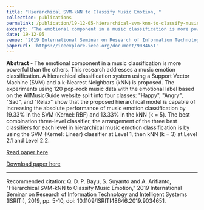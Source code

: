 ```yaml
---
title: "Hierarchical SVM-kNN to Classify Music Emotion, "
collection: publications
permalink: /publication/19-12-05-hierarchical-svm-knn-to-classify-music-emotion,-
excerpt: 'The emotional component in a music classification is more powerful than the others. This research addresses a music emotion classification. A hierarchical classification system using a Support Vector Machine (SVM) and a k-Nearest Neighbors (kNN) is proposed. The experiments using 120 pop-rock music  ...'
date: 19-12-05
venue: '2019 International Seminar on Research of Information Technology and Intelligent Systems (ISRITI)'
paperurl: 'https://ieeexplore.ieee.org/document/9034651'
---
```

<b>Abstract</b> - 
The emotional component in a music classification is more powerful than the others. This research addresses a music emotion classification. A hierarchical classification system using a Support Vector Machine (SVM) and a k-Nearest Neighbors (kNN) is proposed. The experiments using 120 pop-rock music data with the emotional label based on the AllMusicGuide website split into four classes: &quot;Happy&quot;, &quot;Angry&quot;, &quot;Sad&quot;, and &quot;Relax&quot; show that the proposed hierarchical model is capable of increasing the absolute performance of music emotion classification by 19.33% in the SVM (Kernel: RBF) and 13.33% in the kNN (k = 5). The best combination three-level classifier, the arrangement of the three best classifiers for each level in hierarchical music emotion classification is by using the SVM (Kernel: Linear) classifier at Level 1, then kNN (k = 3) at Level 2.1 and Level 2.2.

[Read paper here](https://ieeexplore.ieee.org/document/9034651)

[Download paper here](https://ieeexplore.ieee.org/document/9034651)

<hr>

Recommended citation: Q. D. P. Bayu, S. Suyanto and A. Arifianto, "Hierarchical SVM-kNN to Classify Music Emotion," 2019 International Seminar on Research of Information Technology and Intelligent Systems (ISRITI), 2019, pp. 5-10, doi: 10.1109/ISRITI48646.2019.9034651.